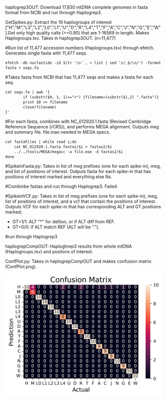 haplogrep3OUT: Download 17,830 mtDNA complete genomes in fasta format from NCBI and run through Haplogrep3.


GetSpikes.py: Extract the 19 haplogroups of interest ["H","M","L3","L2","L0","L1","U","D","R","L4","T","F","A","C","J","N","G","E","W"].Get only high quality calls (>=0.90) that are 1-16569 in length. Makes Haplogroups.tsv. Takes in haplogrep3OUT. (n=11,477)


#Run list of 11,477 accession numbers (Haplogroups.tsv) through efetch. Generates single fasta with 11,477 seqs.  
```
efetch -db nucleotide -id $(tr '\n' , < list | sed 's/,$/\n/') -format fasta > seqs.fa
```

#Takes fasta from NCBI that has 11,477 seqs and makes a fasta for each seq. 
```
cat seqs.fa | awk '{
        if (substr($0, 1, 1)==">") {filename=(substr($1,2) ".fasta")}
        print $0 >> filename
        close(filename)
}'
```


#For each fasta, combines with NC_012920.1.fasta (Revised Cambridge Reference Sequence (rCRS)), and performs MEGA alignment. Outputs meg and summary file. file.mao needed to MEGA specs. 
```
cat fastaFiles | while read i;do
	cat NC_012920.1.fasta fastas/$i > fastas2/$i 
	../../tools/MEGA/megacc -a file.mao -d fastas2/$i
done
```


#SpikeinFasta.py: Takes in list of meg prefixes (one for each spike-in), meg, and list of positions of interest. Outputs fasta for each spike-in that has positions 
of interest marked and everything else Ns. 



#Combinbe fastas and run through Haplogrep3. Failed







#SpikeinVCF.py: Takes in list of meg prefixes (one for each spike-in), meg, list of positions of interest, and a vcf that contain the positions of interest. Outputs VCF for each spike-in that has corresponding ALT and GT positions marked;
* GT=1/1: ALT "*" for deltion, or if ALT diff from REF.
* GT=0/0: if ALT match REF (ALT will be "."). 



#run through Haplogrep3


haplogrepCompOUT: Haploghrep3 results from whole mtDNA (Haplogroups.tsv) and positons of interest. 


ConfPlot.py: Takes in haplogrepCompOUT and makes confusion matrix (ConfPlot.png). 

![alt text](https://github.com/jahaltom/mtDNA-Pre-term-birth-association-/blob/main/Spike-Ins/ConfPlot.png?raw=true)


